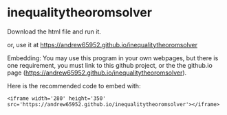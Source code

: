 # inequalitytheoromsolver

Download the html file and run it.


or, use it at https://andrew65952.github.io/inequalitytheoromsolver 

Embedding: You may use this program in your own webpages, but there is one requirement, you must link to this github project, or the the github.io page (https://andrew65952.github.io/inequalitytheoromsolver).

Here is the recommended code to embed with:

`<iframe width='280' height='350' src='https://andrew65952.github.io/inequalitytheoromsolver'></iframe>`
